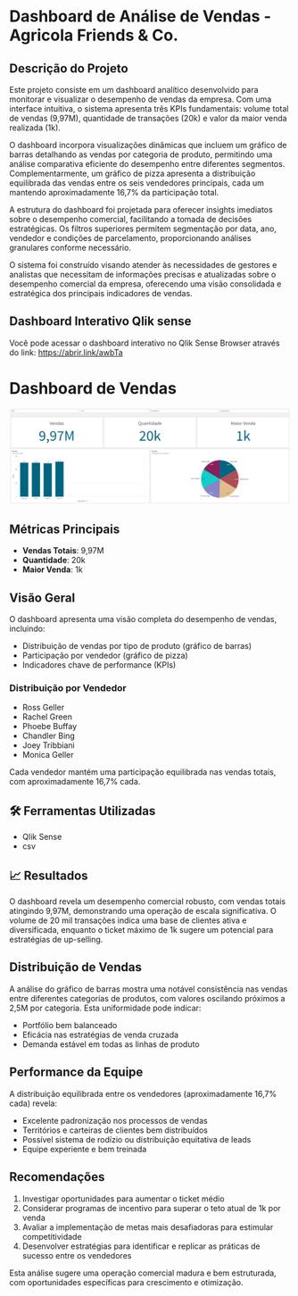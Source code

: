 # Dashboard de Análise de Vendas - Agricola Friends & Co.

## Descrição do Projeto
 

Este projeto consiste em um dashboard analítico desenvolvido para monitorar e visualizar o desempenho de vendas da empresa. Com uma interface intuitiva, o sistema apresenta três KPIs fundamentais: volume total de vendas (9,97M), quantidade de transações (20k) e valor da maior venda realizada (1k).

O dashboard incorpora visualizações dinâmicas que incluem um gráfico de barras detalhando as vendas por categoria de produto, permitindo uma análise comparativa eficiente do desempenho entre diferentes segmentos. Complementarmente, um gráfico de pizza apresenta a distribuição equilibrada das vendas entre os seis vendedores principais, cada um mantendo aproximadamente 16,7% da participação total.

A estrutura do dashboard foi projetada para oferecer insights imediatos sobre o desempenho comercial, facilitando a tomada de decisões estratégicas. Os filtros superiores permitem segmentação por data, ano, vendedor e condições de parcelamento, proporcionando análises granulares conforme necessário.

O sistema foi construído visando atender às necessidades de gestores e analistas que necessitam de informações precisas e atualizadas sobre o desempenho comercial da empresa, oferecendo uma visão consolidada e estratégica dos principais indicadores de vendas.

## Dashboard Interativo Qlik sense
Você pode acessar o dashboard interativo no Qlik Sense Browser através do link: https://abrir.link/awbTa



# Dashboard de Vendas

![Dashboard de Vendas](https://github.com/paulo-santos-ds/Dashboard_QlikSense/blob/main/Qlik%20Dash.png)

## Métricas Principais
- **Vendas Totais**: 9,97M
- **Quantidade**: 20k
- **Maior Venda**: 1k

## Visão Geral
O dashboard apresenta uma visão completa do desempenho de vendas, incluindo:
- Distribuição de vendas por tipo de produto (gráfico de barras)
- Participação por vendedor (gráfico de pizza)
- Indicadores chave de performance (KPIs)

### Distribuição por Vendedor
- Ross Geller
- Rachel Green 
- Phoebe Buffay
- Chandler Bing
- Joey Tribbiani
- Monica Geller

Cada vendedor mantém uma participação equilibrada nas vendas totais, com aproximadamente 16,7% cada.



## 🛠️ Ferramentas Utilizadas
- Qlik Sense
- csv

## 📈 Resultados

O dashboard revela um desempenho comercial robusto, com vendas totais atingindo 9,97M, demonstrando uma operação de escala significativa. O volume de 20 mil transações indica uma base de clientes ativa e diversificada, enquanto o ticket máximo de 1k sugere um potencial para estratégias de up-selling.

## Distribuição de Vendas
A análise do gráfico de barras mostra uma notável consistência nas vendas entre diferentes categorias de produtos, com valores oscilando próximos a 2,5M por categoria. Esta uniformidade pode indicar:
- Portfólio bem balanceado
- Eficácia nas estratégias de venda cruzada
- Demanda estável em todas as linhas de produto

## Performance da Equipe
A distribuição equilibrada entre os vendedores (aproximadamente 16,7% cada) revela:
- Excelente padronização nos processos de vendas
- Territórios e carteiras de clientes bem distribuídos
- Possível sistema de rodízio ou distribuição equitativa de leads
- Equipe experiente e bem treinada

## Recomendações
1. Investigar oportunidades para aumentar o ticket médio
2. Considerar programas de incentivo para superar o teto atual de 1k por venda
3. Avaliar a implementação de metas mais desafiadoras para estimular competitividade
4. Desenvolver estratégias para identificar e replicar as práticas de sucesso entre os vendedores

Esta análise sugere uma operação comercial madura e bem estruturada, com oportunidades específicas para crescimento e otimização.
